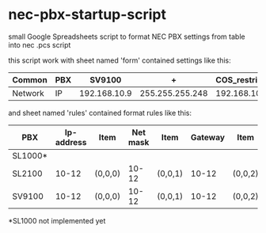 # nec-pbx-startup-script
small Google Spreadsheets script to format NEC PBX settings from table into nec .pcs script

this script work with sheet named 'form' contained settings like this:

Common   |	PBX |	SV9100        | +             	| COS_restriction_V1.pcs
--- | --- | --- | --- |---
Network  |	IP  |	192.168.10.9  |	255.255.255.248 | 192.168.10.1        

and sheet named 'rules' contained format rules like this:

PBX	|Ip-address|	Item|	Net mask|	Item|	Gateway|	Item|
--- | --- | --- | --- | --- | --- | ---
SL1000*	| | | | |	|				
SL2100|	10-12	|(0,0,0)|	10-12	|(0,0,1)|	10-12	|(0,0,2)
SV9100|	10-12	|(0,0,0)|	10-12	|(0,0,1)|	10-12	|(0,0,2)

*SL1000 not implemented yet
